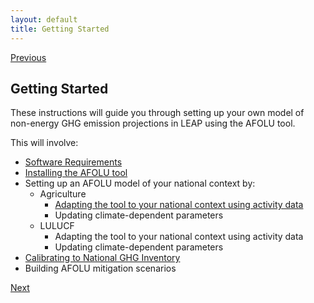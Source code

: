 ```yaml
---
layout: default
title: Getting Started
---
```


[Previous](../index.md)
## Getting Started

These instructions will guide you through setting up your own model of non-energy GHG emission projections in LEAP using the AFOLU tool. 

This will involve:
- [Software Requirements](Softwarerequirements.md)
- [Installing the AFOLU tool](Installation.md)
- Setting up an AFOLU model of your national context by:
  - Agriculture
    - [Adapting the tool to your national context using activity data](NationalActivitydata.md)
    - Updating climate-dependent parameters
  - LULUCF
    - Adapting the tool to your national context using activity data
    - Updating climate-dependent parameters
- [Calibrating to National GHG Inventory](NationalGHGInventory.md)
- Building AFOLU mitigation scenarios

[Next](Softwarerequirements.md)
